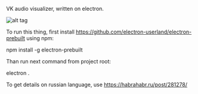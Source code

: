 VK audio visualizer, written on electron.

![alt tag](https://habrastorage.org/files/e82/68d/7a3/e8268d7a39c54e8e8e676bdfa819c126.png)



To run this thing, first install https://github.com/electron-userland/electron-prebuilt using npm:

npm install -g electron-prebuilt

Than run next command from project root:

electron .



To get details on russian language, use https://habrahabr.ru/post/281278/